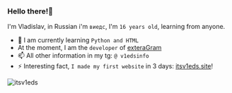 ### Hello there!👋
I'm Vladislav, in Russian i'm `виедс`, I'm `16 years old`, learning from anyone.

- 🌱 I am currently learning `Python and HTML`
- At the moment, I am the `developer` of [exteraGram](https://itsv1eds.ru/exteragram)
- 📫 All other information in my tg: `@ v1edsinfo`
- ⚡ Interesting fact, `I made my first website` in 3 days: [itsv1eds.site](https://itsv1eds.site)!


![itsv1eds](https://github-readme-stats.vercel.app/api/top-langs/?username=itsreallyv1eds&layout=compact&theme=dark)
